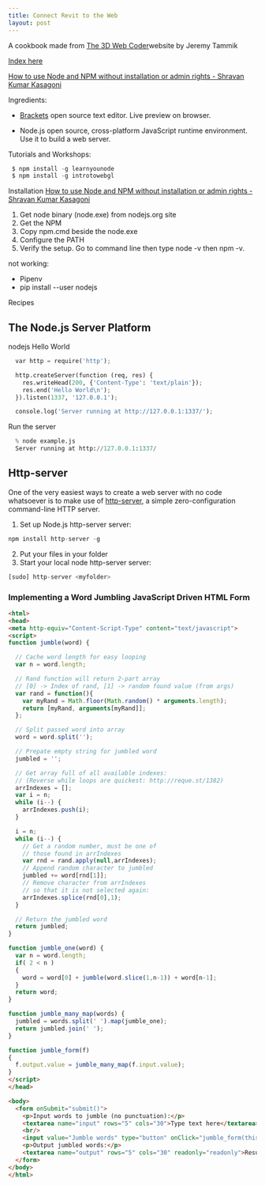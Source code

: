 ```yaml
---
title: Connect Revit to the Web
layout: post
---
```


A cookbook made from [The 3D Web Coder](http://the3dwebcoder.typepad.com/)website by Jeremy Tammik

[Index here](https://jeremytammik.github.io/3dwc/)

[How to use Node and NPM without installation or admin rights - Shravan Kumar Kasagoni](http://theshravan.net/blog/how-to-use-node-and-npm-without-installation-or-admin-rights/)


Ingredients:

- [Brackets](http://brackets.io/) open source text editor. Live preview on browser. 

- Node.js open source, cross-platform JavaScript runtime environment. Use it to build a web server.

Tutorials and Workshops: 
```python
 $ npm install -g learnyounode
 $ npm install -g introtowebgl
```

Installation
[How to use Node and NPM without installation or admin rights -  Shravan Kumar Kasagoni](http://theshravan.net/blog/how-to-use-node-and-npm-without-installation-or-admin-rights/)

1. Get node binary (node.exe) from nodejs.org site
2. Get the NPM
3. Copy npm.cmd beside the node.exe
4. Configure the PATH
5. Verify the setup. Go to command line then type node -v then npm -v. 


not working:
- Pipenv
- pip install --user nodejs

Recipes

## The Node.js Server Platform

nodejs Hello World
```python
  var http = require('http');

  http.createServer(function (req, res) {
    res.writeHead(200, {'Content-Type': 'text/plain'});
    res.end('Hello World\n');
  }).listen(1337, '127.0.0.1');

  console.log('Server running at http://127.0.0.1:1337/');
```
Run the server
```python
  % node example.js
  Server running at http://127.0.0.1:1337/
```

## Http-server

One of the very easiest ways to create a web server with no code whatsoever is to make use of [http-server](https://github.com/indexzero/http-server), a simple zero-configuration command-line HTTP server.
1. Set up Node.js http-server server:
```python
npm install http-server -g
```
2. Put your files in your folder
3. Start your local node http-server server:
```python
[sudo] http-server <myfolder>
```

### Implementing a Word Jumbling JavaScript Driven HTML Form

```html
<html>
<head>
<meta http-equiv="Content-Script-Type" content="text/javascript">
<script>
function jumble(word) {

  // Cache word length for easy looping
  var n = word.length;

  // Rand function will return 2-part array
  // [0] -> Index of rand, [1] -> random found value (from args)
  var rand = function(){
    var myRand = Math.floor(Math.random() * arguments.length);
    return [myRand, arguments[myRand]];
  };

  // Split passed word into array
  word = word.split('');

  // Prepate empty string for jumbled word
  jumbled = '';

  // Get array full of all available indexes:
  // (Reverse while loops are quickest: http://reque.st/1382)
  arrIndexes = [];
  var i = n;
  while (i--) {
    arrIndexes.push(i);
  }

  i = n;
  while (i--) {
    // Get a random number, must be one of
    // those found in arrIndexes
    var rnd = rand.apply(null,arrIndexes);
    // Append random character to jumbled
    jumbled += word[rnd[1]];
    // Remove character from arrIndexes
    // so that it is not selected again:
    arrIndexes.splice(rnd[0],1);
  }

  // Return the jumbled word
  return jumbled;
}

function jumble_one(word) {
  var n = word.length;
  if( 2 < n )
  {
    word = word[0] + jumble(word.slice(1,n-1)) + word[n-1];
  }
  return word;
}

function jumble_many_map(words) {
  jumbled = words.split(' ').map(jumble_one);
  return jumbled.join(' ');
}

function jumble_form(f)
{
  f.output.value = jumble_many_map(f.input.value);
}
</script>
</head>

<body>
  <form onSubmit="submit()">
    <p>Input words to jumble (no punctuation):</p>
    <textarea name="input" rows="5" cols="30">Type text here</textarea>
    <br/>
    <input value="Jumble words" type="button" onClick="jumble_form(this.form)" />
    <p>Output jumbled words:</p>
    <textarea name="output" rows="5" cols="30" readonly="readonly">Result text here</textarea>
  </form>
</body>
</html>
```